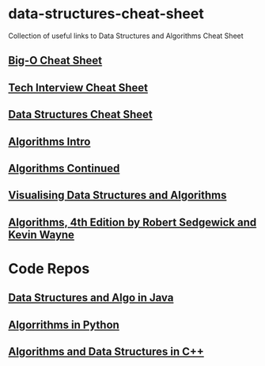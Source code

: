 # data-structures-cheat-sheet
Collection of useful links to Data Structures and Algorithms Cheat Sheet

## [Big-O Cheat Sheet](http://bigocheatsheet.com/)

## [Tech Interview Cheat Sheet](https://gist.github.com/TSiege/cbb0507082bb18ff7e4b)

## [Data Structures Cheat Sheet](https://www.clear.rice.edu/comp160/data_cheat.html)


## [Algorithms Intro](http://cooervo.github.io/Algorithms-DataStructures-BigONotation/intro.html)


## [Algorithms Continued](http://cooervo.github.io/Algorithms-DataStructures-BigONotation/algorithms.html)


## [Visualising Data Structures and Algorithms](https://visualgo.net/en)


## [Algorithms, 4th Edition by Robert Sedgewick and Kevin Wayne](https://algs4.cs.princeton.edu/home/)

# Code Repos

## [Data Structures and Algo in Java](https://github.com/phishman3579/java-algorithms-implementation)


## [Algorrithms in Python](https://github.com/prakhar1989/Algorithms)


## [Algorithms and Data Structures in C++](https://github.com/xtaci/algorithms)



